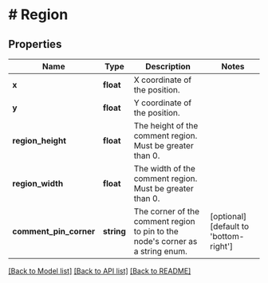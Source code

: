 # # Region

## Properties

Name | Type | Description | Notes
------------ | ------------- | ------------- | -------------
**x** | **float** | X coordinate of the position. |
**y** | **float** | Y coordinate of the position. |
**region_height** | **float** | The height of the comment region. Must be greater than 0. |
**region_width** | **float** | The width of the comment region. Must be greater than 0. |
**comment_pin_corner** | **string** | The corner of the comment region to pin to the node&#39;s corner as a string enum. | [optional] [default to 'bottom-right']

[[Back to Model list]](../../README.md#models) [[Back to API list]](../../README.md#endpoints) [[Back to README]](../../README.md)
